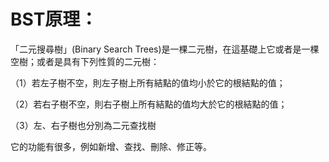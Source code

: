 # BST原理：

「二元搜尋樹」(Binary Search Trees)是一棵二元樹，在這基礎上它或者是一棵空樹；或者是具有下列性質的二元樹：

（1）若左子樹不空，則左子樹上所有結點的值均小於它的根結點的值；

（2）若右子樹不空，則右子樹上所有結點的值均大於它的根結點的值；

（3）左、右子樹也分別為二元查找樹

它的功能有很多，例如新增、查找、刪除、修正等。
